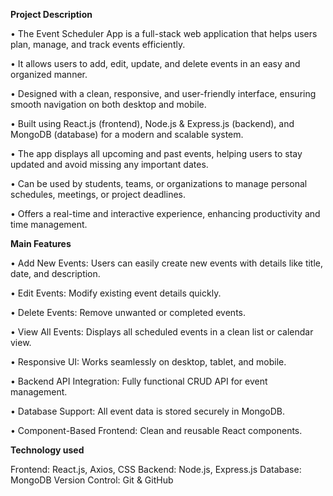 **Project Description**

•	The Event Scheduler App is a full-stack web application that helps users plan, manage, and track events efficiently.

•	It allows users to add, edit, update, and delete events in an easy and organized manner.

•	Designed with a clean, responsive, and user-friendly interface, ensuring smooth navigation on both desktop and mobile.

•	Built using React.js (frontend), Node.js & Express.js (backend), and MongoDB (database) for a modern and scalable system.

•	The app displays all upcoming and past events, helping users to stay updated and avoid missing any important dates.

•	Can be used by students, teams, or organizations to manage personal schedules, meetings, or project deadlines.

•	Offers a real-time and interactive experience, enhancing productivity and time management.

  **Main Features**
  
•	  Add New Events: Users can easily create new events with details like title, date, and description.

•	  Edit Events: Modify existing event details quickly.

•	  Delete Events: Remove unwanted or completed events.

•	  View All Events: Displays all scheduled events in a clean list or calendar view.

•	  Responsive UI: Works seamlessly on desktop, tablet, and mobile.

•	  Backend API Integration: Fully functional CRUD API for event management.

•	  Database Support: All event data is stored securely in MongoDB.

•	  Component-Based Frontend: Clean and reusable React components.

**Technology used**

Frontend: React.js, Axios, CSS
Backend: Node.js, Express.js
Database: MongoDB
Version Control: Git & GitHub




